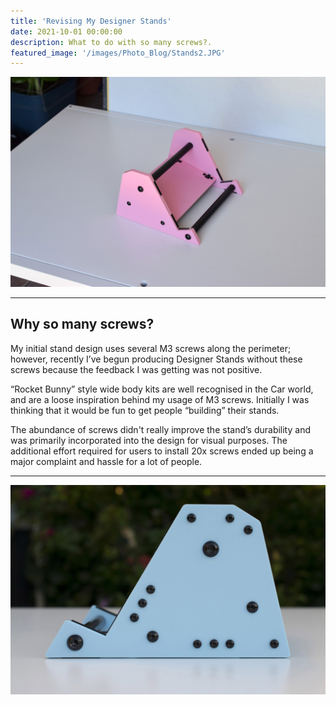 ```yaml
---
title: 'Revising My Designer Stands'
date: 2021-10-01 00:00:00
description: What to do with so many screws?.
featured_image: '/images/Photo_Blog/Stands2.JPG'
---
```


<div class="gallery2" data-columns="1">
	<img src="/images/Photo_Blog/Stands2.JPG">
</div>

---

## Why so many screws?

My initial stand design uses several M3 screws along the perimeter; however, recently I’ve begun producing Designer Stands without these screws because the feedback I was getting was not positive. 

“Rocket Bunny” style wide body kits are well recognised in the Car world, and are a loose inspiration behind my usage of M3 screws. Initially I was thinking that it would be fun to get people “building” their stands.

The abundance of screws didn't really improve the stand’s durability and was primarily incorporated into the design for visual purposes. The additional effort required for users to install 20x screws ended up being a major complaint and hassle for a lot of people.  

---

<div class="gallery" data-columns="1">
	<img src="/images/Photo_Blog/Stands.JPG">
</div>
